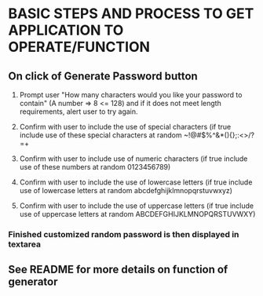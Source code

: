 # BASIC STEPS AND PROCESS TO GET APPLICATION TO OPERATE/FUNCTION

## On click of Generate Password button

1. Prompt user "How many characters would you like your password to contain" (A number => 8 <= 128) and if it does not meet length requirements, alert user to try again.

2. Confirm with user to include the use of special characters (if true include use of these special characters at random ~!@#$%^&*(){};:<>/?=+

3. Confirm with user to include use of numeric characters (if true include use of these numbers at random 0123456789)

4. Confirm with user to include the use of lowercase letters (if true include use of lowercase letters at random abcdefghijklmnopqrstuvwxyz)

5. Confirm with user to include the use of uppercase letters (if true include use of uppercase letters at random ABCDEFGHIJKLMNOPQRSTUVWXY)

### Finished customized random password is then displayed in textarea 

## See README for more details on function of generator
